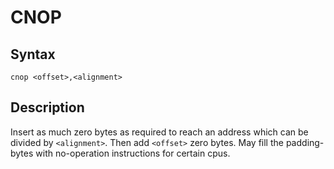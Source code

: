 # CNOP

## Syntax
```assembly
cnop <offset>,<alignment>
```

## Description
Insert as much zero bytes as required to reach an address which can be divided by `<alignment>`.
Then add `<offset>` zero bytes. May fill the padding-bytes with no-operation instructions for certain cpus.
